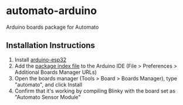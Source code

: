 # automato-arduino
Arduino boards package for Automato

## Installation Instructions
1. Install [arduino-esp32](https://docs.espressif.com/projects/arduino-esp32/en/latest/installing.html)
2. Add the [package index file](https://raw.githubusercontent.com/InterstitialTech/automato-arduino/refs/heads/main/package_automato_index.json)
to the Arduino IDE (File > Preferences > Additional Boards Manager URLs)
3. Open the boards manager (Tools > Board > Boards Manager), type "automato", and click Install
4. Confirm that it's working by compiling Blinky with the board set as "Automato Sensor Module"

